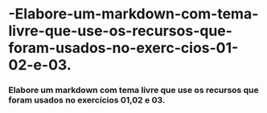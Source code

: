 # -Elabore-um-markdown-com-tema-livre-que-use-os-recursos-que-foram-usados-no-exerc-cios-01-02-e-03.
### Elabore um markdown com tema livre que use os recursos que foram usados no exercícios 01,02 e 03.
